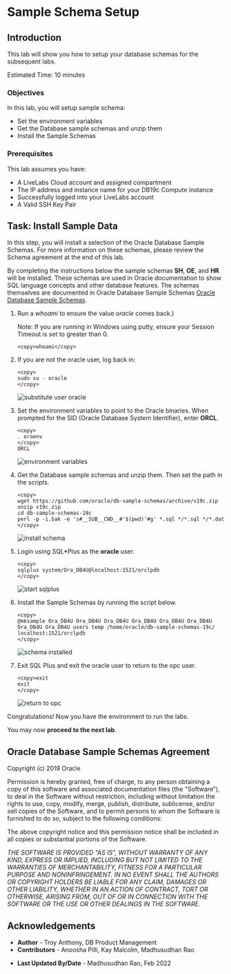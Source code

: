 # Sample Schema Setup

## Introduction
This lab will show you how to setup your database schemas for the subsequent labs.

Estimated Time: 10 minutes

### Objectives

In this lab, you will setup sample schema:
* Set the environment variables
* Get the Database sample schemas and unzip them
* Install the Sample Schemas

### Prerequisites
This lab assumes you have:

* A LiveLabs Cloud account and assigned compartment
* The IP address and instance name for your DB19c Compute instance
* Successfully logged into your LiveLabs account
* A Valid SSH Key Pair

## Task: Install Sample Data

In this step, you will install a selection of the Oracle Database Sample Schemas.  For more information on these schemas, please review the Schema agreement at the end of this lab.

By completing the instructions below the sample schemas **SH**, **OE**, and **HR** will be installed. These schemas are used in Oracle documentation to show SQL language concepts and other database features. The schemas themselves are documented in Oracle Database Sample Schemas [Oracle Database Sample Schemas](https://www.oracle.com/pls/topic/lookup?ctx=dblatest&id=COMSC).

1. Run a *whoami* to ensure the value *oracle* comes back.)

    Note: If you are running in Windows using putty, ensure your Session Timeout is set to greater than 0.
    ```
    <copy>whoami</copy>
    ```

2. If you are not the oracle user, log back in:
    ````
    <copy>
    sudo su - oracle
    </copy>
    ````

    ![substitute user oracle](./images/sudo-oracle.png " ")

4.  Set the environment variables to point to the Oracle binaries.  When prompted for the SID (Oracle Database System Identifier), enter **ORCL**.
    ````
    <copy>
    . oraenv
    </copy>
    ORCL
    ````
    ![environment variables](./images/oraenv.png " ")

5. Get the Database sample schemas and unzip them. Then set the path in the scripts.

    ````
    <copy>
    wget https://github.com/oracle/db-sample-schemas/archive/v19c.zip
    unzip v19c.zip
    cd db-sample-schemas-19c
    perl -p -i.bak -e 's#__SUB__CWD__#'$(pwd)'#g' *.sql */*.sql */*.dat
    </copy>
    ````

    ![install schema](./images/install-schema-zip.png " " )

6.  Login using SQL*Plus as the **oracle** user.  

    ````
    <copy>
    sqlplus system/Ora_DB4U@localhost:1521/orclpdb
    </copy>
    ````
    ![start sqlplus](./images/start-sqlplus.png " ")

7.  Install the Sample Schemas by running the script below.

    ````
    <copy>
    @mksample Ora_DB4U Ora_DB4U Ora_DB4U Ora_DB4U Ora_DB4U Ora_DB4U Ora_DB4U Ora_DB4U users temp /home/oracle/db-sample-schemas-19c/ localhost:1521/orclpdb
    </copy>
    ````

    ![schema installed](./images/schemas-created.png " " )

8. Exit SQL Plus and exit the oracle user to return to the opc user.

    ```
    <copy>exit
    exit
    </copy>
    ```

    ![return to opc](images/return-to-opc.png)

Congratulations! Now you have the environment to run the labs.

You may now **proceed to the next lab**.

## Oracle Database Sample Schemas Agreement

Copyright (c) 2019 Oracle

Permission is hereby granted, free of charge, to any person obtaining a copy of this software and associated documentation files (the "Software"), to deal in the Software without restriction, including without limitation the rights to use, copy, modify, merge, publish, distribute, sublicense, and/or sell copies of the Software, and to permit persons to whom the Software is furnished to do so, subject to the following conditions:

The above copyright notice and this permission notice shall be included in all copies or substantial portions of the Software.

*THE SOFTWARE IS PROVIDED "AS IS", WITHOUT WARRANTY OF ANY KIND, EXPRESS OR IMPLIED, INCLUDING BUT NOT LIMITED TO THE WARRANTIES OF MERCHANTABILITY, FITNESS FOR A PARTICULAR PURPOSE AND NONINFRINGEMENT. IN NO EVENT SHALL THE AUTHORS OR COPYRIGHT HOLDERS BE LIABLE FOR ANY CLAIM, DAMAGES OR OTHER LIABILITY, WHETHER IN AN ACTION OF CONTRACT, TORT OR OTHERWISE, ARISING FROM, OUT OF OR IN CONNECTION WITH THE SOFTWARE OR THE USE OR OTHER DEALINGS IN THE SOFTWARE.*

## **Acknowledgements**

- **Author** - Troy Anthony, DB Product Management
- **Contributors** - Anoosha Pilli, Kay Malcolm, Madhusudhan Rao
* **Last Updated By/Date** -  Madhusudhan Rao, Feb 2022
